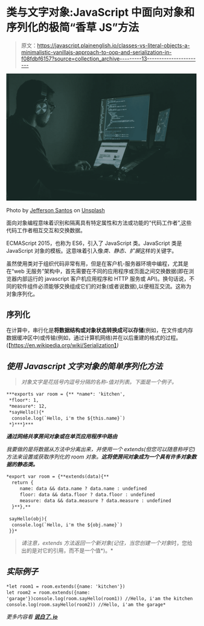 # 类与文字对象:JavaScript 中面向对象和序列化的极简“香草 JS”方法

> 原文：<https://javascript.plainenglish.io/classes-vs-literal-objects-a-minimalistic-vanillajs-approach-to-oop-and-serialization-in-f08fdbf6157?source=collection_archive---------13----------------------->

![](img/9c1cc69bc074de5d350151663c6c9c7e.png)

Photo by [Jefferson Santos](https://unsplash.com/@jefflssantos?utm_source=unsplash&utm_medium=referral&utm_content=creditCopyText) on [Unsplash](https://unsplash.com/s/photos/programming-language?utm_source=unsplash&utm_medium=referral&utm_content=creditCopyText)

面向对象编程意味着识别和隔离具有特定属性和方法或功能的“代码工作者”,这些代码工作者相互交互和交换数据。

ECMAScript 2015，也称为 ES6，引入了 JavaScript 类。JavaScript 类是 JavaScript 对象的模板。这意味着引入像*类、静态、扩展*这样的关键字。

虽然使用类对于组织代码非常有用，但是在客户机-服务器环境中编程，尤其是在“web 无服务”架构中，首先需要在不同的应用程序或页面之间交换数据(即在浏览器内部运行的 javascript 客户机应用程序和 HTTP 服务或 API)。换句话说，不同的软件组件必须能够交换组成它们的对象(或者说数据),以便相互交流。这称为对象序列化。

## 序列化

在计算中，串行化是**将数据结构或对象状态转换成可以存储**(例如，在文件或内存数据缓冲区中)或传输(例如，通过计算机网络)并在以后重建的格式的过程。(【https://en.wikipedia.org/wiki/Serialization】*)*

## *使用 Javascript 文字对象的简单序列化方法*

> *对象文字是花括号内逗号分隔的名称-值对列表。下面是一个例子。*

```
***exports var room = {** *name*: 'kitchen',
 *floor*: 1,
 *measure*: 12,
 *sayHello(){*
  console.log(`Hello, i'm the ${this.name}`)
 *}***}***
```

***通过网络共享房间对象或在单页应用程序中路由***

*我要做的是将数据从方法中分离出来，并使用一个 extends(但您可以随意称呼它)方法来设置或获取序列化的 room 对象。**这将使房间对象成为一个具有许多对象数据的静态类。***

```
*export var room = {**extends(data){**
  return {
     name: data && data.name ? data.name : undefined
     floor: data && data.floor ? data.floor : undefined
     measure: data && data.measure ? data.measure : undefined
  }**},**

 sayHello(obj){
  console.log(`Hello, i'm the ${obj.name}`)
 }}*
```

> *请注意，extends 方法返回一个新对象(记住，当您创建一个对象*时，您给出的是对它的引用，而不是一个值*)。*

## *实际例子*

```
*let room1 = room.extends({name: 'kitchen'})
let room2 = room.extends({name: 'garage'})console.log(room.sayHello(room1)) //Hello, i'am the kitchen
console.log(room.sayHello(room2)) //Hello, i'am the garage*
```

**更多内容看* [***说白了. io***](http://plainenglish.io/)*